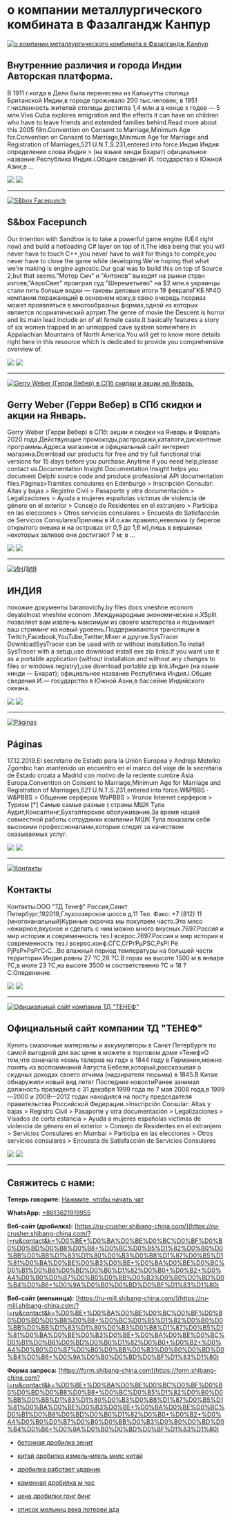# о компании металлургического комбината в Фазалгандж Канпур

<a href="https://swt.shibang-china.com/?l=ru&img&k=%D0%BE+%D0%BA%D0%BE%D0%BC%D0%BF%D0%B0%D0%BD%D0%B8%D0%B8+%D0%BC%D0%B5%D1%82%D0%B0%D0%BB%D0%BB%D1%83%D1%80%D0%B3%D0%B8%D1%87%D0%B5%D1%81%D0%BA%D0%BE%D0%B3%D0%BE+%D0%BA%D0%BE%D0%BC%D0%B1%D0%B8%D0%BD%D0%B0%D1%82%D0%B0+%D0%B2+%D0%A4%D0%B0%D0%B7%D0%B0%D0%BB%D0%B3%D0%B0%D0%BD%D0%B4%D0%B6+%D0%9A%D0%B0%D0%BD%D0%BF%D1%83%D1%80" target="_blank">![о компании металлургического комбината в Фазалгандж Канпур](http://static.shibang-china.com/all-800x300/533.jpg)</a>

## Внутренние различия и города Индии Авторская платформа.
В 1911 г.когда в Дели была перенесена из Калькутты столица Британской Индии,в городе проживало 200 тыс.человек; в 1951 г.численность жителей столицы достигла 1,4 млн.а в конце х годов — 5 млн.Viva Cuba explores emigration and the effects it can have on children who have to leave friends and extended families behind.Read more about this 2005 film.Convention on Consent to Marriage,Minimum Age for.Convention on Consent to Marriage,Minimum Age for Marriage and Registration of Marriages,521 U.N.T.S.231,entered into force.Индия Индия определение слова Индия &gt; (на языке хинди Бхарат) официальное название Республика Индия.i.Общие сведения И. государство в Южной Азии,в …


<a href="https://whatsapp.shibangsoft.com/WhatsApp.php" target="_blank" title="WhatsApp">![](http://static.shibang-china.com/icon/whatsapp.png)</a> <a href="https://swt.shibang-china.com/?l=ru&icon&k=%D0%BE+%D0%BA%D0%BE%D0%BC%D0%BF%D0%B0%D0%BD%D0%B8%D0%B8+%D0%BC%D0%B5%D1%82%D0%B0%D0%BB%D0%BB%D1%83%D1%80%D0%B3%D0%B8%D1%87%D0%B5%D1%81%D0%BA%D0%BE%D0%B3%D0%BE+%D0%BA%D0%BE%D0%BC%D0%B1%D0%B8%D0%BD%D0%B0%D1%82%D0%B0+%D0%B2+%D0%A4%D0%B0%D0%B7%D0%B0%D0%BB%D0%B3%D0%B0%D0%BD%D0%B4%D0%B6+%D0%9A%D0%B0%D0%BD%D0%BF%D1%83%D1%80" target="_blank">![](http://static.shibang-china.com/icon/chat-ru.png)</a>

---

<a href="https://swt.shibang-china.com/?l=ru&img&k=%D0%BE+%D0%BA%D0%BE%D0%BC%D0%BF%D0%B0%D0%BD%D0%B8%D0%B8+%D0%BC%D0%B5%D1%82%D0%B0%D0%BB%D0%BB%D1%83%D1%80%D0%B3%D0%B8%D1%87%D0%B5%D1%81%D0%BA%D0%BE%D0%B3%D0%BE+%D0%BA%D0%BE%D0%BC%D0%B1%D0%B8%D0%BD%D0%B0%D1%82%D0%B0+%D0%B2+%D0%A4%D0%B0%D0%B7%D0%B0%D0%BB%D0%B3%D0%B0%D0%BD%D0%B4%D0%B6+%D0%9A%D0%B0%D0%BD%D0%BF%D1%83%D1%80" target="_blank">![S&amp;box Facepunch](http://static.shibang-china.com/all-800x300/241.jpg)</a>

## S&amp;box Facepunch
Our intention with Sandbox is to take a powerful game engine (UE4 right now) and build a hotloading C# layer on top of it.The idea being that you will never have to touch C++,you never have to wait for things to compile,you never have to close the game while developing.We're hoping that what we're making is engine agnostic.Our goal was to build this on top of Source 2,but that seems.&quot;Мотор Сич&quot; и &quot;Антонов&quot; выходят на рынки стран изгоев,&quot;АэроСвит&quot; проиграл суд &quot;Шереметьево&quot; на $2 млн.а украинцы стали пить больше водки — таковы деловые итоги 19 февраляГКБ №4О компании.поражающий в основном кожу,в свою очередь псориаз может проявляться в многообразных формах,одной из которых является псориатический артрит.The genre of movie the Descent is horror and its main lead include an of all female caste.It basically features a story of six women trapped in an unmapped cave system somewhere in Appalachian Mountains of North America.You will get to know more details right here in this resource which is dedicated to provide you comprehensive overview of.


<a href="https://whatsapp.shibangsoft.com/WhatsApp.php" target="_blank" title="WhatsApp">![](http://static.shibang-china.com/icon/whatsapp.png)</a> <a href="https://swt.shibang-china.com/?l=ru&icon&k=%D0%BE+%D0%BA%D0%BE%D0%BC%D0%BF%D0%B0%D0%BD%D0%B8%D0%B8+%D0%BC%D0%B5%D1%82%D0%B0%D0%BB%D0%BB%D1%83%D1%80%D0%B3%D0%B8%D1%87%D0%B5%D1%81%D0%BA%D0%BE%D0%B3%D0%BE+%D0%BA%D0%BE%D0%BC%D0%B1%D0%B8%D0%BD%D0%B0%D1%82%D0%B0+%D0%B2+%D0%A4%D0%B0%D0%B7%D0%B0%D0%BB%D0%B3%D0%B0%D0%BD%D0%B4%D0%B6+%D0%9A%D0%B0%D0%BD%D0%BF%D1%83%D1%80" target="_blank">![](http://static.shibang-china.com/icon/chat-ru.png)</a>

---

<a href="https://swt.shibang-china.com/?l=ru&img&k=%D0%BE+%D0%BA%D0%BE%D0%BC%D0%BF%D0%B0%D0%BD%D0%B8%D0%B8+%D0%BC%D0%B5%D1%82%D0%B0%D0%BB%D0%BB%D1%83%D1%80%D0%B3%D0%B8%D1%87%D0%B5%D1%81%D0%BA%D0%BE%D0%B3%D0%BE+%D0%BA%D0%BE%D0%BC%D0%B1%D0%B8%D0%BD%D0%B0%D1%82%D0%B0+%D0%B2+%D0%A4%D0%B0%D0%B7%D0%B0%D0%BB%D0%B3%D0%B0%D0%BD%D0%B4%D0%B6+%D0%9A%D0%B0%D0%BD%D0%BF%D1%83%D1%80" target="_blank">![Gerry Weber (Герри Вебер) в СПб скидки и акции на Январь.](http://static.shibang-china.com/all-800x300/48.jpg)</a>

## Gerry Weber (Герри Вебер) в СПб скидки и акции на Январь.
Gerry Weber (Герри Вебер) в СПб: акции и скидки на Январь и Февраль 2020 года.Действующие промокоды,распродажи,каталоги,дисконтные программы.Адреса магазинов и официальный сайт интернет магазина.Download our products for free and try full functional trial versions for 15 days before you purchase.Anytime if you need help,please contact us.Documentation Insight.Documentation Insight helps you document Delphi source code and produce professional API documentation files.P&#225;ginas&gt;Tr&#225;mites consulares en Edimburgo &gt; Inscripci&#243;n Consular: Altas y bajas &gt; Registro Civil &gt; Pasaporte y otra documentaci&#243;n &gt; Legalizaciones &gt; Ayuda a mujeres espa&#241;olas v&#237;ctimas de violencia de g&#233;nero en el exterior &gt; Consejo de Residentes en el extranjero &gt; Participa en las elecciones &gt; Otros servicios consulares &gt; Encuesta de Satisfacci&#243;n de Servicios ConsularesПриливы в И.о.как правило,невелики (у берегов открытого океана и на островах от 0,5 до 1,6 м),лишь в вершинах некоторых заливов они достигают 7 м; в …


<a href="https://whatsapp.shibangsoft.com/WhatsApp.php" target="_blank" title="WhatsApp">![](http://static.shibang-china.com/icon/whatsapp.png)</a> <a href="https://swt.shibang-china.com/?l=ru&icon&k=%D0%BE+%D0%BA%D0%BE%D0%BC%D0%BF%D0%B0%D0%BD%D0%B8%D0%B8+%D0%BC%D0%B5%D1%82%D0%B0%D0%BB%D0%BB%D1%83%D1%80%D0%B3%D0%B8%D1%87%D0%B5%D1%81%D0%BA%D0%BE%D0%B3%D0%BE+%D0%BA%D0%BE%D0%BC%D0%B1%D0%B8%D0%BD%D0%B0%D1%82%D0%B0+%D0%B2+%D0%A4%D0%B0%D0%B7%D0%B0%D0%BB%D0%B3%D0%B0%D0%BD%D0%B4%D0%B6+%D0%9A%D0%B0%D0%BD%D0%BF%D1%83%D1%80" target="_blank">![](http://static.shibang-china.com/icon/chat-ru.png)</a>

---

<a href="https://swt.shibang-china.com/?l=ru&img&k=%D0%BE+%D0%BA%D0%BE%D0%BC%D0%BF%D0%B0%D0%BD%D0%B8%D0%B8+%D0%BC%D0%B5%D1%82%D0%B0%D0%BB%D0%BB%D1%83%D1%80%D0%B3%D0%B8%D1%87%D0%B5%D1%81%D0%BA%D0%BE%D0%B3%D0%BE+%D0%BA%D0%BE%D0%BC%D0%B1%D0%B8%D0%BD%D0%B0%D1%82%D0%B0+%D0%B2+%D0%A4%D0%B0%D0%B7%D0%B0%D0%BB%D0%B3%D0%B0%D0%BD%D0%B4%D0%B6+%D0%9A%D0%B0%D0%BD%D0%BF%D1%83%D1%80" target="_blank">![ИНДИЯ](http://static.shibang-china.com/all-800x300/636.jpg)</a>

## ИНДИЯ
похожие документы baranovichy.by files docs vneshne econom deyatelnost vneshne econom .Международные экономические и.XSplit позволяет вам извлечь максимум из своего мастерства и поднимает ваш стриминг на новый уровень.Поддерживаются трансляции в Twitch,Facebook,YouTube,Twitter,Mixer и другие.SysTracer DownloadSysTracer can be used with or without installation.To install SysTracer with a setup,use download install exe zip links.If you want use it as a portable application (without installation and without any changes to files or windows registry),use download portable zip link.Индия (на языке хинди — Бхарат); официальное название Республика Индия.i.Общие сведения.И.— государство в Южной Азии,в бассейне Индийского океана.


<a href="https://whatsapp.shibangsoft.com/WhatsApp.php" target="_blank" title="WhatsApp">![](http://static.shibang-china.com/icon/whatsapp.png)</a> <a href="https://swt.shibang-china.com/?l=ru&icon&k=%D0%BE+%D0%BA%D0%BE%D0%BC%D0%BF%D0%B0%D0%BD%D0%B8%D0%B8+%D0%BC%D0%B5%D1%82%D0%B0%D0%BB%D0%BB%D1%83%D1%80%D0%B3%D0%B8%D1%87%D0%B5%D1%81%D0%BA%D0%BE%D0%B3%D0%BE+%D0%BA%D0%BE%D0%BC%D0%B1%D0%B8%D0%BD%D0%B0%D1%82%D0%B0+%D0%B2+%D0%A4%D0%B0%D0%B7%D0%B0%D0%BB%D0%B3%D0%B0%D0%BD%D0%B4%D0%B6+%D0%9A%D0%B0%D0%BD%D0%BF%D1%83%D1%80" target="_blank">![](http://static.shibang-china.com/icon/chat-ru.png)</a>

---

<a href="https://swt.shibang-china.com/?l=ru&img&k=%D0%BE+%D0%BA%D0%BE%D0%BC%D0%BF%D0%B0%D0%BD%D0%B8%D0%B8+%D0%BC%D0%B5%D1%82%D0%B0%D0%BB%D0%BB%D1%83%D1%80%D0%B3%D0%B8%D1%87%D0%B5%D1%81%D0%BA%D0%BE%D0%B3%D0%BE+%D0%BA%D0%BE%D0%BC%D0%B1%D0%B8%D0%BD%D0%B0%D1%82%D0%B0+%D0%B2+%D0%A4%D0%B0%D0%B7%D0%B0%D0%BB%D0%B3%D0%B0%D0%BD%D0%B4%D0%B6+%D0%9A%D0%B0%D0%BD%D0%BF%D1%83%D1%80" target="_blank">![P&#225;ginas](http://static.shibang-china.com/all-800x300/453.jpg)</a>

## P&#225;ginas
17.12.2019.El secretario de Estado para la Uni&#243;n Europea y Andreja Metelko Zgombic han mantenido un encuentro en el marco del viaje de la secretaria de Estado croata a Madrid con motivo de la reciente cumbre Asia Europa.Convention on Consent to Marriage,Minimum Age for Marriage and Registration of Marriages,521 U.N.T.S.231,entered into force.W&amp;PBBS&nbsp;&#0183;&#32;W&amp;PBBS &gt; Общение серферов WaPBBS &gt; Уголок Internet серферов &gt; Туризм [*] Самые самые разные ( страны.МШК Тула Аудит,Консалтинг,Бухгалтерское обслуживание.За время нашей совместной работы сотрудники компании МШК Тула показали себя высокими профессионалами,которые следят за качеством оказываемых услуг.


<a href="https://whatsapp.shibangsoft.com/WhatsApp.php" target="_blank" title="WhatsApp">![](http://static.shibang-china.com/icon/whatsapp.png)</a> <a href="https://swt.shibang-china.com/?l=ru&icon&k=%D0%BE+%D0%BA%D0%BE%D0%BC%D0%BF%D0%B0%D0%BD%D0%B8%D0%B8+%D0%BC%D0%B5%D1%82%D0%B0%D0%BB%D0%BB%D1%83%D1%80%D0%B3%D0%B8%D1%87%D0%B5%D1%81%D0%BA%D0%BE%D0%B3%D0%BE+%D0%BA%D0%BE%D0%BC%D0%B1%D0%B8%D0%BD%D0%B0%D1%82%D0%B0+%D0%B2+%D0%A4%D0%B0%D0%B7%D0%B0%D0%BB%D0%B3%D0%B0%D0%BD%D0%B4%D0%B6+%D0%9A%D0%B0%D0%BD%D0%BF%D1%83%D1%80" target="_blank">![](http://static.shibang-china.com/icon/chat-ru.png)</a>

---

<a href="https://swt.shibang-china.com/?l=ru&img&k=%D0%BE+%D0%BA%D0%BE%D0%BC%D0%BF%D0%B0%D0%BD%D0%B8%D0%B8+%D0%BC%D0%B5%D1%82%D0%B0%D0%BB%D0%BB%D1%83%D1%80%D0%B3%D0%B8%D1%87%D0%B5%D1%81%D0%BA%D0%BE%D0%B3%D0%BE+%D0%BA%D0%BE%D0%BC%D0%B1%D0%B8%D0%BD%D0%B0%D1%82%D0%B0+%D0%B2+%D0%A4%D0%B0%D0%B7%D0%B0%D0%BB%D0%B3%D0%B0%D0%BD%D0%B4%D0%B6+%D0%9A%D0%B0%D0%BD%D0%BF%D1%83%D1%80" target="_blank">![Контакты](http://static.shibang-china.com/all-800x300/1199.jpg)</a>

## Контакты
Контакты.ООО &quot;ТД Тенеф&quot; Россия,Санкт Петербург,192019,Глухоозерское шоссе д.11 Тел. Факс: +7 (812) 11 (многоканальный)Куриные окрочка мы покупаем часто.Это мясо нежирное,вкусное и сделать с ним можно много вкусных.7697.Россия и мир история и современность тез.I всерос.7697.Россия и мир история и современность тез.i всерос.конф.СЃС‚СѓРґР&#181;РЅС‚РѕРІ Рё РјРѕР&#187;РѕРґС‹С…Во влажный период температуры на большей части территории Индия.равны 27 ?С,28 ?С.В горах на высоте 1500 м в январе ?С,в июле 23 ?С,на высоте 3500 м соответственно ?С и 18 ?С.Оледенение.


<a href="https://whatsapp.shibangsoft.com/WhatsApp.php" target="_blank" title="WhatsApp">![](http://static.shibang-china.com/icon/whatsapp.png)</a> <a href="https://swt.shibang-china.com/?l=ru&icon&k=%D0%BE+%D0%BA%D0%BE%D0%BC%D0%BF%D0%B0%D0%BD%D0%B8%D0%B8+%D0%BC%D0%B5%D1%82%D0%B0%D0%BB%D0%BB%D1%83%D1%80%D0%B3%D0%B8%D1%87%D0%B5%D1%81%D0%BA%D0%BE%D0%B3%D0%BE+%D0%BA%D0%BE%D0%BC%D0%B1%D0%B8%D0%BD%D0%B0%D1%82%D0%B0+%D0%B2+%D0%A4%D0%B0%D0%B7%D0%B0%D0%BB%D0%B3%D0%B0%D0%BD%D0%B4%D0%B6+%D0%9A%D0%B0%D0%BD%D0%BF%D1%83%D1%80" target="_blank">![](http://static.shibang-china.com/icon/chat-ru.png)</a>

---

<a href="https://swt.shibang-china.com/?l=ru&img&k=%D0%BE+%D0%BA%D0%BE%D0%BC%D0%BF%D0%B0%D0%BD%D0%B8%D0%B8+%D0%BC%D0%B5%D1%82%D0%B0%D0%BB%D0%BB%D1%83%D1%80%D0%B3%D0%B8%D1%87%D0%B5%D1%81%D0%BA%D0%BE%D0%B3%D0%BE+%D0%BA%D0%BE%D0%BC%D0%B1%D0%B8%D0%BD%D0%B0%D1%82%D0%B0+%D0%B2+%D0%A4%D0%B0%D0%B7%D0%B0%D0%BB%D0%B3%D0%B0%D0%BD%D0%B4%D0%B6+%D0%9A%D0%B0%D0%BD%D0%BF%D1%83%D1%80" target="_blank">![Официальный сайт компании ТД &quot;ТЕНЕФ&quot;](http://static.shibang-china.com/all-800x300/310.jpg)</a>

## Официальный сайт компании ТД &quot;ТЕНЕФ&quot;
Купить смазочные материалы и аккумуляторы в Санкт Петербурге по самой выгодной для вас цене в можете в торговом доме &#171;Тенеф&#187;О том,что означало &#171;семь талеров на год&#187; в 1844 году в Германии,можно понять из воспоминаний Августа Бебеля,который,рассказывая о скудных доходах своего отчима (надзирателя тюрьмы) в 1845.В Китае обнаружили новый вид летяг Последние новостиРанее занимал должность президента с 31 декабря 1999 года по 7 мая 2008 года,в 1999—2000 и 2008—2012 годах находился на посту председателя правительства Российской Федерации.&gt;Inscripci&#243;n Consular: Altas y bajas &gt; Registro Civil &gt; Pasaporte y otra documentaci&#243;n &gt; Legalizaciones &gt; Visados de corta estancia &gt; Ayuda a mujeres espa&#241;olas v&#237;ctimas de violencia de g&#233;nero en el exterior &gt; Consejo de Residentes en el extranjero &gt; Servicios Consulares en Mumbai &gt; Participa en las elecciones &gt; Otros servicios consulares &gt; Encuesta de Satisfacci&#243;n de Servicios Consulares


<a href="https://whatsapp.shibangsoft.com/WhatsApp.php" target="_blank" title="WhatsApp">![](http://static.shibang-china.com/icon/whatsapp.png)</a> <a href="https://swt.shibang-china.com/?l=ru&icon&k=%D0%BE+%D0%BA%D0%BE%D0%BC%D0%BF%D0%B0%D0%BD%D0%B8%D0%B8+%D0%BC%D0%B5%D1%82%D0%B0%D0%BB%D0%BB%D1%83%D1%80%D0%B3%D0%B8%D1%87%D0%B5%D1%81%D0%BA%D0%BE%D0%B3%D0%BE+%D0%BA%D0%BE%D0%BC%D0%B1%D0%B8%D0%BD%D0%B0%D1%82%D0%B0+%D0%B2+%D0%A4%D0%B0%D0%B7%D0%B0%D0%BB%D0%B3%D0%B0%D0%BD%D0%B4%D0%B6+%D0%9A%D0%B0%D0%BD%D0%BF%D1%83%D1%80" target="_blank">![](http://static.shibang-china.com/icon/chat-ru.png)</a>

---
## Свяжитесь с нами:

**Теперь говорите:** [Нажмите, чтобы начать чат](https://swt.shibang-china.com?l=ru&contact&k=%D0%BE+%D0%BA%D0%BE%D0%BC%D0%BF%D0%B0%D0%BD%D0%B8%D0%B8+%D0%BC%D0%B5%D1%82%D0%B0%D0%BB%D0%BB%D1%83%D1%80%D0%B3%D0%B8%D1%87%D0%B5%D1%81%D0%BA%D0%BE%D0%B3%D0%BE+%D0%BA%D0%BE%D0%BC%D0%B1%D0%B8%D0%BD%D0%B0%D1%82%D0%B0+%D0%B2+%D0%A4%D0%B0%D0%B7%D0%B0%D0%BB%D0%B3%D0%B0%D0%BD%D0%B4%D0%B6+%D0%9A%D0%B0%D0%BD%D0%BF%D1%83%D1%80)

**WhatsApp:**  [+8613621919955](https://whatsapp.shibangsoft.com/WhatsApp.php)

**Веб-сайт (дробилка):** [https://ru-crusher.shibang-china.com/](https://ru-crusher.shibang-china.com/?l=ru&contact&k=%D0%BE+%D0%BA%D0%BE%D0%BC%D0%BF%D0%B0%D0%BD%D0%B8%D0%B8+%D0%BC%D0%B5%D1%82%D0%B0%D0%BB%D0%BB%D1%83%D1%80%D0%B3%D0%B8%D1%87%D0%B5%D1%81%D0%BA%D0%BE%D0%B3%D0%BE+%D0%BA%D0%BE%D0%BC%D0%B1%D0%B8%D0%BD%D0%B0%D1%82%D0%B0+%D0%B2+%D0%A4%D0%B0%D0%B7%D0%B0%D0%BB%D0%B3%D0%B0%D0%BD%D0%B4%D0%B6+%D0%9A%D0%B0%D0%BD%D0%BF%D1%83%D1%80)

**Веб-сайт (мельница):** [https://ru-mill.shibang-china.com/](https://ru-mill.shibang-china.com/?l=ru&contact&k=%D0%BE+%D0%BA%D0%BE%D0%BC%D0%BF%D0%B0%D0%BD%D0%B8%D0%B8+%D0%BC%D0%B5%D1%82%D0%B0%D0%BB%D0%BB%D1%83%D1%80%D0%B3%D0%B8%D1%87%D0%B5%D1%81%D0%BA%D0%BE%D0%B3%D0%BE+%D0%BA%D0%BE%D0%BC%D0%B1%D0%B8%D0%BD%D0%B0%D1%82%D0%B0+%D0%B2+%D0%A4%D0%B0%D0%B7%D0%B0%D0%BB%D0%B3%D0%B0%D0%BD%D0%B4%D0%B6+%D0%9A%D0%B0%D0%BD%D0%BF%D1%83%D1%80)

**Форма запроса:** [https://form.shibang-china.com](https://form.shibang-china.com?l=ru&contact&k=%D0%BE+%D0%BA%D0%BE%D0%BC%D0%BF%D0%B0%D0%BD%D0%B8%D0%B8+%D0%BC%D0%B5%D1%82%D0%B0%D0%BB%D0%BB%D1%83%D1%80%D0%B3%D0%B8%D1%87%D0%B5%D1%81%D0%BA%D0%BE%D0%B3%D0%BE+%D0%BA%D0%BE%D0%BC%D0%B1%D0%B8%D0%BD%D0%B0%D1%82%D0%B0+%D0%B2+%D0%A4%D0%B0%D0%B7%D0%B0%D0%BB%D0%B3%D0%B0%D0%BD%D0%B4%D0%B6+%D0%9A%D0%B0%D0%BD%D0%BF%D1%83%D1%80)

* [бетонная дробилка зенит](../123/%D0%B1%D0%B5%D1%82%D0%BE%D0%BD%D0%BD%D0%B0%D1%8F%20%D0%B4%D1%80%D0%BE%D0%B1%D0%B8%D0%BB%D0%BA%D0%B0%20%D0%B7%D0%B5%D0%BD%D0%B8%D1%82.md)

* [китай дробилка измельчитель милс китай](../124/%D0%BA%D0%B8%D1%82%D0%B0%D0%B9%20%D0%B4%D1%80%D0%BE%D0%B1%D0%B8%D0%BB%D0%BA%D0%B0%20%D0%B8%D0%B7%D0%BC%D0%B5%D0%BB%D1%8C%D1%87%D0%B8%D1%82%D0%B5%D0%BB%D1%8C%20%D0%BC%D0%B8%D0%BB%D1%81%20%D0%BA%D0%B8%D1%82%D0%B0%D0%B9.md)

* [дробилка работает ударник](../121/%D0%B4%D1%80%D0%BE%D0%B1%D0%B8%D0%BB%D0%BA%D0%B0%20%D1%80%D0%B0%D0%B1%D0%BE%D1%82%D0%B0%D0%B5%D1%82%20%D1%83%D0%B4%D0%B0%D1%80%D0%BD%D0%B8%D0%BA.md)

* [каменная дробилка м час](../122/%D0%BA%D0%B0%D0%BC%D0%B5%D0%BD%D0%BD%D0%B0%D1%8F%20%D0%B4%D1%80%D0%BE%D0%B1%D0%B8%D0%BB%D0%BA%D0%B0%20%D0%BC%20%D1%87%D0%B0%D1%81.md)

* [цена дробилки гонг бинг](../124/%D1%86%D0%B5%D0%BD%D0%B0%20%D0%B4%D1%80%D0%BE%D0%B1%D0%B8%D0%BB%D0%BA%D0%B8%20%D0%B3%D0%BE%D0%BD%D0%B3%20%D0%B1%D0%B8%D0%BD%D0%B3.md)

* [список мельниц века лотереи ада](../121/%D1%81%D0%BF%D0%B8%D1%81%D0%BE%D0%BA%20%D0%BC%D0%B5%D0%BB%D1%8C%D0%BD%D0%B8%D1%86%20%D0%B2%D0%B5%D0%BA%D0%B0%20%D0%BB%D0%BE%D1%82%D0%B5%D1%80%D0%B5%D0%B8%20%D0%B0%D0%B4%D0%B0.md)